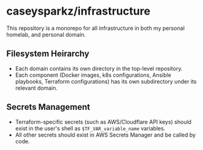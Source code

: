 # caseysparkz/infrastructure
This repository is a monorepo for all infrastructure in both my personal homelab, and personal domain.


## Filesystem Heirarchy
* Each domain contains its own directory in the top-level repository.
* Each component (Docker images, k8s configurations, Ansible playbooks, Terraform configurations) has its own
    subdirectory under its relevant domain.


## Secrets Management
* Terraform-specific secrets (such as AWS/Cloudflare API keys) should exist in the user's shell as
    `$TF_VAR_variable_name` variables.
* All other secrets should exist in AWS Secrets Manager and be called by code.
